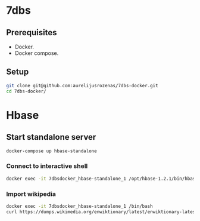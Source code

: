7dbs
====

Prerequisites
-------------
- Docker.
- Docker compose.

Setup
-----
```bash
git clone git@github.com:aurelijusrozenas/7dbs-docker.git
cd 7dbs-docker/
```

Hbase
=====

## Start standalone server
```bash
docker-compose up hbase-standalone
```

### Connect to interactive shell
```bash
docker exec -it 7dbsdocker_hbase-standalone_1 /opt/hbase-1.2.1/bin/hbase shell
```

### Import wikipedia
```bash
docker exec -it 7dbsdocker_hbase-standalone_1 /bin/bash
curl https://dumps.wikimedia.org/enwiktionary/latest/enwiktionary-latest-pages-articles.xml.bz2 | bzcat | /opt/hbase-1.2.1/bin/hbase shell /code/import_from_wikipedia.rb
```
